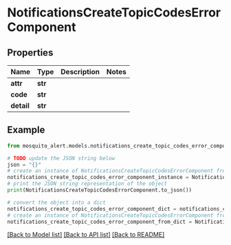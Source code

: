 # NotificationsCreateTopicCodesErrorComponent


## Properties

Name | Type | Description | Notes
------------ | ------------- | ------------- | -------------
**attr** | **str** |  | 
**code** | **str** |  | 
**detail** | **str** |  | 

## Example

```python
from mosquito_alert.models.notifications_create_topic_codes_error_component import NotificationsCreateTopicCodesErrorComponent

# TODO update the JSON string below
json = "{}"
# create an instance of NotificationsCreateTopicCodesErrorComponent from a JSON string
notifications_create_topic_codes_error_component_instance = NotificationsCreateTopicCodesErrorComponent.from_json(json)
# print the JSON string representation of the object
print(NotificationsCreateTopicCodesErrorComponent.to_json())

# convert the object into a dict
notifications_create_topic_codes_error_component_dict = notifications_create_topic_codes_error_component_instance.to_dict()
# create an instance of NotificationsCreateTopicCodesErrorComponent from a dict
notifications_create_topic_codes_error_component_from_dict = NotificationsCreateTopicCodesErrorComponent.from_dict(notifications_create_topic_codes_error_component_dict)
```
[[Back to Model list]](../README.md#documentation-for-models) [[Back to API list]](../README.md#documentation-for-api-endpoints) [[Back to README]](../README.md)


